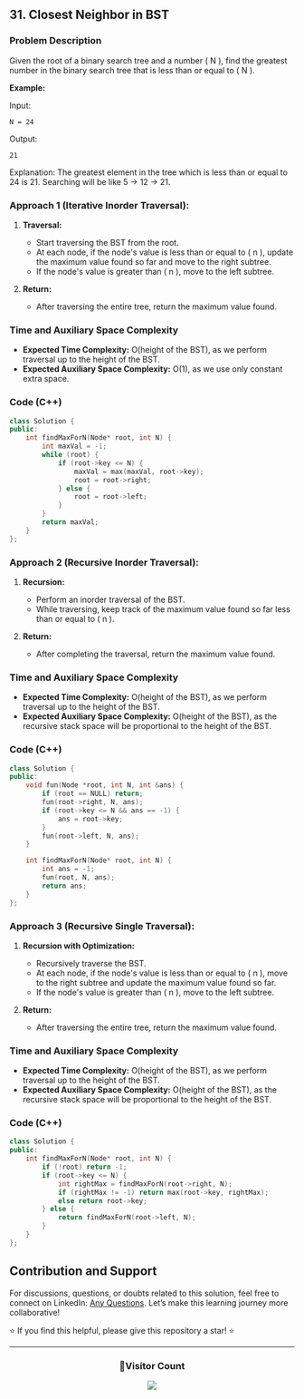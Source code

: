 ## 31. Closest Neighbor in BST

### Problem Description

Given the root of a binary search tree and a number \( N \), find the greatest number in the binary search tree that is less than or equal to \( N \).

**Example:**

Input:
```
N = 24
```
Output:
```
21
```
Explanation: 
The greatest element in the tree which is less than or equal to 24 is 21. Searching will be like 5 -> 12 -> 21.

### Approach 1 (Iterative Inorder Traversal):

1. **Traversal:**
   - Start traversing the BST from the root.
   - At each node, if the node's value is less than or equal to \( n \), update the maximum value found so far and move to the right subtree.
   - If the node's value is greater than \( n \), move to the left subtree.

2. **Return:**
   - After traversing the entire tree, return the maximum value found.

### Time and Auxiliary Space Complexity

- **Expected Time Complexity:** O(height of the BST), as we perform traversal up to the height of the BST.
- **Expected Auxiliary Space Complexity:** O(1), as we use only constant extra space.

### Code (C++)

```cpp
class Solution {
public:
    int findMaxForN(Node* root, int N) {
        int maxVal = -1;
        while (root) {
            if (root->key <= N) {
                maxVal = max(maxVal, root->key);
                root = root->right;
            } else {
                root = root->left;
            }
        }
        return maxVal;
    }
};
```

### Approach 2 (Recursive Inorder Traversal):

1. **Recursion:**
   - Perform an inorder traversal of the BST.
   - While traversing, keep track of the maximum value found so far less than or equal to \( n \).

2. **Return:**
   - After completing the traversal, return the maximum value found.

### Time and Auxiliary Space Complexity

- **Expected Time Complexity:** O(height of the BST), as we perform traversal up to the height of the BST.
- **Expected Auxiliary Space Complexity:** O(height of the BST), as the recursive stack space will be proportional to the height of the BST.

### Code (C++)

```cpp
class Solution {
public:
    void fun(Node *root, int N, int &ans) {
        if (root == NULL) return;
        fun(root->right, N, ans);
        if (root->key <= N && ans == -1) {
            ans = root->key;
        }
        fun(root->left, N, ans);
    }

    int findMaxForN(Node* root, int N) {
        int ans = -1;
        fun(root, N, ans);
        return ans;
    }
};
```

### Approach 3 (Recursive Single Traversal):

1. **Recursion with Optimization:**
   - Recursively traverse the BST.
   - At each node, if the node's value is less than or equal to \( n \), move to the right subtree and update the maximum value found so far.
   - If the node's value is greater than \( n \), move to the left subtree.

2. **Return:**
   - After traversing the entire tree, return the maximum value found.

### Time and Auxiliary Space Complexity

- **Expected Time Complexity:** O(height of the BST), as we perform traversal up to the height of the BST.
- **Expected Auxiliary Space Complexity:** O(height of the BST), as the recursive stack space will be proportional to the height of the BST.

### Code (C++)

```cpp
class Solution {
public:
    int findMaxForN(Node* root, int N) {
        if (!root) return -1;
        if (root->key <= N) {
            int rightMax = findMaxForN(root->right, N);
            if (rightMax != -1) return max(root->key, rightMax);
            else return root->key;
        } else {
            return findMaxForN(root->left, N);
        }
    }
};
```

## Contribution and Support

For discussions, questions, or doubts related to this solution, feel free to connect on LinkedIn: [Any Questions](https://www.linkedin.com/in/het-patel-8b110525a/). Let’s make this learning journey more collaborative!

⭐ If you find this helpful, please give this repository a star! ⭐

---

<div align="center">
  <h3><b>📍Visitor Count</b></h3>
</div>

<p align="center">
  <img src="https://profile-counter.glitch.me/Hunterdii/count.svg" />
</p>
